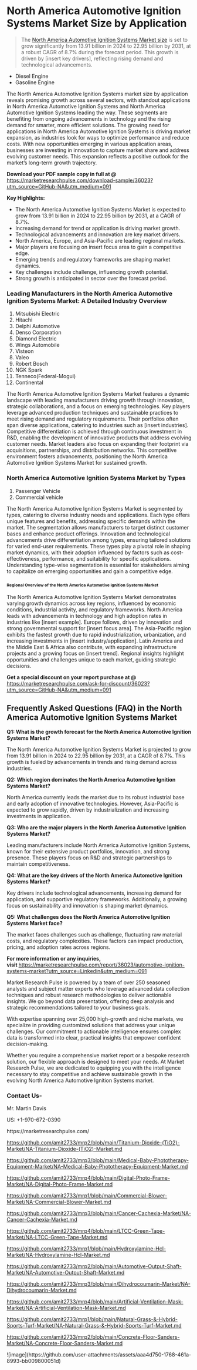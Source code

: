 <h1>North America Automotive Ignition Systems Market&nbsp;Size by Application</h1><blockquote><p>The <a href="https://marketresearchpulse.com/download-sample/36023?utm_source=GitHub-NA&amp;utm_medium=091">North America Automotive Ignition Systems Market size</a> is set to grow significantly from 13.91 billion in 2024 to 22.95 billion by 2031, at a robust CAGR of 8.7% during the forecast period. This growth is driven by [insert key drivers], reflecting rising demand and technological advancements.</p></blockquote><ul><li>Diesel Engine<li> Gasoline Engine</li></ul><p>The North America Automotive Ignition Systems market size by application reveals promising growth across several sectors, with standout applications in North America Automotive Ignition Systems and North America Automotive Ignition Systems leading the way. These segments are benefiting from ongoing advancements in technology and the rising demand for smarter, more efficient solutions. The growing need for applications in North America Automotive Ignition Systems is driving market expansion, as industries look for ways to optimize performance and reduce costs. With new opportunities emerging in various application areas, businesses are investing in innovation to capture market share and address evolving customer needs. This expansion reflects a positive outlook for the market’s long-term growth trajectory.</p><p><strong>Download your PDF sample copy in full at @ </strong><a href="https://marketresearchpulse.com/download-sample/36023?utm_source=GitHub-NA&amp;utm_medium=091">https://marketresearchpulse.com/download-sample/36023?utm_source=GitHub-NA&amp;utm_medium=091</a></p><p><strong>Key Highlights: </strong></p><ul><li>The North America Automotive Ignition Systems Market is expected to grow from 13.91 billion in 2024 to 22.95 billion by 2031, at a CAGR of 8.7%.</li><li>Increasing demand for trend or application is driving market growth.</li><li>Technological advancements and innovation are key market drivers.</li><li>North America, Europe, and Asia-Pacific are leading regional markets.</li><li>Major players are focusing on insert focus area to gain a competitive edge.</li><li>Emerging trends and regulatory frameworks are shaping market dynamics.</li><li>Key challenges include challenge, influencing growth potential.</li><li>Strong growth is anticipated in sector over the forecast period.</li></ul><h3>Leading Manufacturers in the North America Automotive Ignition Systems Market: A Detailed Industry Overview</h3><ol><li>Mitsubishi Electric</li><li>Hitachi</li><li>Delphi Automotive</li><li>Denso Corporation</li><li>Diamond Electric</li><li>Wings Automobile</li><li>Visteon</li><li>Valeo</li><li>Robert Bosch</li><li>NGK Spark</li><li>Tenneco(Federal-Mogul)</li><li>Continental</li></ol><div class="flex max-w-full flex-col flex-grow"><div class="min-h-8 text-message flex w-full flex-col items-end gap-2 whitespace-normal break-words [.text-message+&amp;]:mt-5" dir="auto" data-message-author-role="assistant" data-message-id="fd8432e4-4910-450d-b182-61b7bfb0a01f" data-message-model-slug="gpt-4o"><div class="flex w-full flex-col gap-1 empty:hidden first:pt-[3px]"><div class="markdown prose w-full break-words dark:prose-invert light"><p>The North America Automotive Ignition Systems Market features a dynamic landscape with leading manufacturers driving growth through innovation, strategic collaborations, and a focus on emerging technologies. Key players leverage advanced production techniques and sustainable practices to meet rising demand and regulatory requirements. Their portfolios often span diverse applications, catering to industries such as [insert industries]. Competitive differentiation is achieved through continuous investment in R&amp;D, enabling the development of innovative products that address evolving customer needs. Market leaders also focus on expanding their footprint via acquisitions, partnerships, and distribution networks. This competitive environment fosters advancements, positioning the North America Automotive Ignition Systems Market for sustained growth.</p></div></div></div></div><h3>North America Automotive Ignition Systems Market by Types</h3><ol><li>Passenger Vehicle<li> Commercial vehicle</li></ol><div class="flex max-w-full flex-col flex-grow"><div class="min-h-8 text-message flex w-full flex-col items-end gap-2 whitespace-normal break-words [.text-message+&amp;]:mt-5" dir="auto" data-message-author-role="assistant" data-message-id="084470be-0bb7-4664-bddf-5156b4f41249" data-message-model-slug="gpt-4o-mini"><div class="flex w-full flex-col gap-1 empty:hidden first:pt-[3px]"><div class="markdown prose w-full break-words dark:prose-invert light"><p>The North America Automotive Ignition Systems Market is segmented by types, catering to diverse industry needs and applications. Each type offers unique features and benefits, addressing specific demands within the market. The segmentation allows manufacturers to target distinct customer bases and enhance product offerings. Innovation and technological advancements drive differentiation among types, ensuring tailored solutions for varied end-user requirements. These types play a pivotal role in shaping market dynamics, with their adoption influenced by factors such as cost-effectiveness, performance, and suitability for specific applications. Understanding type-wise segmentation is essential for stakeholders aiming to capitalize on emerging opportunities and gain a competitive edge.</p></div></div></div></div><h3><span style="font-size: 11px;">Regional Overview of the North America Automotive Ignition Systems Market</span></h3><div class="flex max-w-full flex-col flex-grow"><div class="min-h-8 text-message flex w-full flex-col items-end gap-2 whitespace-normal break-words [.text-message+&amp;]:mt-5" dir="auto" data-message-author-role="assistant" data-message-id="e9038762-ce64-4e30-91c9-9bd413514231" data-message-model-slug="gpt-4o-mini"><div class="flex w-full flex-col gap-1 empty:hidden first:pt-[3px]"><div class="markdown prose w-full break-words dark:prose-invert light"><p>The North America Automotive Ignition Systems Market demonstrates varying growth dynamics across key regions, influenced by economic conditions, industrial activity, and regulatory frameworks. North America leads with advancements in technology and high adoption rates in industries like [insert example]. Europe follows, driven by innovation and strong governmental support for [insert focus area]. The Asia-Pacific region exhibits the fastest growth due to rapid industrialization, urbanization, and increasing investments in [insert industry/application]. Latin America and the Middle East &amp; Africa also contribute, with expanding infrastructure projects and a growing focus on [insert trend]. Regional insights highlight opportunities and challenges unique to each market, guiding strategic decisions.</p></div></div></div></div><p><strong>Get a special discount on your report purchase at @ </strong><a href="https://marketresearchpulse.com/ask-for-discount/36023?utm_source=GitHub-NA&amp;utm_medium=091">https://marketresearchpulse.com/ask-for-discount/36023?utm_source=GitHub-NA&amp;utm_medium=091</a></p><h2>Frequently Asked Questions (FAQ) in the North America Automotive Ignition Systems Market</h2><p><strong>Q1: What is the growth forecast for the North America Automotive Ignition Systems Market?</strong></p><p>The North America Automotive Ignition Systems Market is projected to grow from 13.91 billion in 2024 to 22.95 billion by 2031, at a CAGR of 8.7%. This growth is fueled by advancements in trends and rising demand across industries.</p><p><strong>Q2: Which region dominates the North America Automotive Ignition Systems Market?</strong></p><p>North America currently leads the market due to its robust industrial base and early adoption of innovative technologies. However, Asia-Pacific is expected to grow rapidly, driven by industrialization and increasing investments in application.</p><p><strong>Q3: Who are the major players in the North America Automotive Ignition Systems Market?</strong></p><p>Leading manufacturers include North America Automotive Ignition Systems, known for their extensive product portfolios, innovation, and strong presence. These players focus on R&amp;D and strategic partnerships to maintain competitiveness.</p><p><strong>Q4: What are the key drivers of the North America Automotive Ignition Systems Market?</strong></p><p>Key drivers include technological advancements, increasing demand for application, and supportive regulatory frameworks. Additionally, a growing focus on sustainability and innovation is shaping market dynamics.</p><p><strong>Q5: What challenges does the North America Automotive Ignition Systems Market face?</strong></p><p>The market faces challenges such as challenge, fluctuating raw material costs, and regulatory complexities. These factors can impact production, pricing, and adoption rates across regions.</p><p><strong>For more information or any inquiries, visit&nbsp;</strong><a href="https://marketresearchpulse.com/report/36023/automotive-ignition-systems-market?utm_source=Linkedin&utm_medium=091">https://marketresearchpulse.com/report/36023/automotive-ignition-systems-market?utm_source=Linkedin&utm_medium=091</a></p><p>Market Research Pulse is powered by a team of over 250 seasoned analysts and subject matter experts who leverage advanced data collection techniques and robust research methodologies to deliver actionable insights. We go beyond data presentation, offering deep analysis and strategic recommendations tailored to your business goals.</p><p>With expertise spanning over 25,000 high-growth and niche markets, we specialize in providing customized solutions that address your unique challenges. Our commitment to actionable intelligence ensures complex data is transformed into clear, practical insights that empower confident decision-making.</p><p>Whether you require a comprehensive market report or a bespoke research solution, our flexible approach is designed to meet your needs. At Market Research Pulse, we are dedicated to equipping you with the intelligence necessary to stay competitive and achieve sustainable growth in the evolving North America Automotive Ignition Systems market.</p><h3><strong>Contact Us-</strong></h3><p>Mr. Martin Davis</p><p>US: +1-970-672-0390</p><p>https://marketresearchpulse.com/</p><p><a href="https://github.com/amit2733/mrp2/blob/main/Titanium-Dioxide-(TiO2)-Market/NA-Titanium-Dioxide-(TiO2)-Market.md">https://github.com/amit2733/mrp2/blob/main/Titanium-Dioxide-(TiO2)-Market/NA-Titanium-Dioxide-(TiO2)-Market.md</a></p><p><a href="https://github.com/amit2733/mrp3/blob/main/Medical-Baby-Phototherapy-Equipment-Market/NA-Medical-Baby-Phototherapy-Equipment-Market.md">https://github.com/amit2733/mrp3/blob/main/Medical-Baby-Phototherapy-Equipment-Market/NA-Medical-Baby-Phototherapy-Equipment-Market.md</a></p><p><a href="https://github.com/amit2733/mrp4/blob/main/Digital-Photo-Frame-Market/NA-Digital-Photo-Frame-Market.md">https://github.com/amit2733/mrp4/blob/main/Digital-Photo-Frame-Market/NA-Digital-Photo-Frame-Market.md</a></p><p><a href="https://github.com/amit2733/mrp1/blob/main/Commercial-Blower-Market/NA-Commercial-Blower-Market.md">https://github.com/amit2733/mrp1/blob/main/Commercial-Blower-Market/NA-Commercial-Blower-Market.md</a></p><p><a href="https://github.com/amit2733/mrp3/blob/main/Cancer-Cachexia-Market/NA-Cancer-Cachexia-Market.md">https://github.com/amit2733/mrp3/blob/main/Cancer-Cachexia-Market/NA-Cancer-Cachexia-Market.md</a></p><p><a href="https://github.com/amit2733/mrp4/blob/main/LTCC-Green-Tape-Market/NA-LTCC-Green-Tape-Market.md">https://github.com/amit2733/mrp4/blob/main/LTCC-Green-Tape-Market/NA-LTCC-Green-Tape-Market.md</a></p><p><a href="https://github.com/amit2733/mrp1/blob/main/Hydroxylamine-Hcl-Market/NA-Hydroxylamine-Hcl-Market.md">https://github.com/amit2733/mrp1/blob/main/Hydroxylamine-Hcl-Market/NA-Hydroxylamine-Hcl-Market.md</a></p><p><a href="https://github.com/amit2733/mrp2/blob/main/Automotive-Output-Shaft-Market/NA-Automotive-Output-Shaft-Market.md">https://github.com/amit2733/mrp2/blob/main/Automotive-Output-Shaft-Market/NA-Automotive-Output-Shaft-Market.md</a></p><p><a href="https://github.com/amit2733/mrp3/blob/main/Dihydrocoumarin-Market/NA-Dihydrocoumarin-Market.md">https://github.com/amit2733/mrp3/blob/main/Dihydrocoumarin-Market/NA-Dihydrocoumarin-Market.md</a></p><p><a href="https://github.com/amit2733/mrp4/blob/main/Artificial-Ventilation-Mask-Market/NA-Artificial-Ventilation-Mask-Market.md">https://github.com/amit2733/mrp4/blob/main/Artificial-Ventilation-Mask-Market/NA-Artificial-Ventilation-Mask-Market.md</a></p><p><a href="https://github.com/amit2733/mrp1/blob/main/Natural-Grass-&-Hybrid-Sports-Turf-Market/NA-Natural-Grass-&-Hybrid-Sports-Turf-Market.md">https://github.com/amit2733/mrp1/blob/main/Natural-Grass-&-Hybrid-Sports-Turf-Market/NA-Natural-Grass-&-Hybrid-Sports-Turf-Market.md</a></p><p><a href="https://github.com/amit2733/mrp2/blob/main/Concrete-Floor-Sanders-Market/NA-Concrete-Floor-Sanders-Market.md">https://github.com/amit2733/mrp2/blob/main/Concrete-Floor-Sanders-Market/NA-Concrete-Floor-Sanders-Market.md</a></p>
![image](https://github.com/user-attachments/assets/aaa4d750-1768-461a-8993-bb009800051d)

